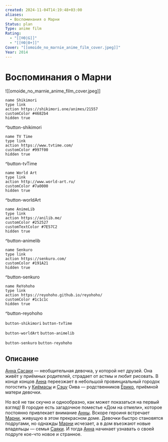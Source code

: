 ```yaml
---
created: 2024-11-04T14:19:48+03:00
aliases:
  - Воспоминания о Марни
Status: plan
Type: anime film
Rating:
  - "[[®️0|G]]"
  - "[[®️0|0+]]"
Cover: "[[omoide_no_marnie_anime_film_cover.jpeg]]"
Year: 2014
---
```


# Воспоминания о Марни

![[omoide_no_marnie_anime_film_cover.jpeg]]

```button
name Shikimori
type link
action https://shikimori.one/animes/21557
customColor #4682b4
hidden true
```
^button-shikimori

```button
name TV Time
type link
action https://www.tvtime.com/
customColor #997f00
hidden true
```
^button-tvTime

```button
name World Art
type link
action http://www.world-art.ru/
customColor #7a0000
hidden true
```
^button-worldArt

```button
name AnimeLib
type link
action https://anilib.me/
customColor #252527
customTextColor #7E57C2
hidden true
```
^button-animelib

```button
name Senkuro
type link
action https://senkuro.com/
customColor #191A21
hidden true
```
^button-senkuro

```button
name ReYohoho
type link
action https://reyohoho.github.io/reyohoho/
customColor #1c1c1c
hidden true
```
^button-reyohoho

`button-shikimori` `button-tvTime`

`button-worldArt` `button-animelib`

`button-senkuro` `button-reyohoho`

## Описание

[Анна Сасаки](https://shikimori.one/characters/105211-anna-sasaki) — необщительная девочка, у которой нет друзей. Она живёт у приёмных родителей, страдает от астмы и любит рисовать. В конце концов [Анна](https://shikimori.one/characters/105211-anna-sasaki) переезжает в небольшой провинциальный городок погостить у [Киёмасы](https://shikimori.one/characters/107389-kiyomasa-ooiwa) и [Сэцу](https://shikimori.one/characters/107391-setsu-ooiwa) Оива — родственников [Ёрико](https://shikimori.one/characters/107387-yoriko-sasaki), приёмной матери девочки.

Но всё не так скучно и однообразно, как может показаться на первый взгляд! В городке есть загадочное поместье «Дом на отмели», которое постоянно привлекает внимание [Анны](https://shikimori.one/characters/105211-anna-sasaki). Вскоре героиня встречает [Марни](https://shikimori.one/characters/105213-marnie), живущую в этом прекрасном доме. Девочки быстро становятся подругами, но однажды [Марни](https://shikimori.one/characters/105213-marnie) исчезает, а в дом въезжают новые владельцы — семья [Саяки](https://shikimori.one/characters/129015-sayaka). И тогда [Анна](https://shikimori.one/characters/105211-anna-sasaki) начинает узнавать о своей подруге кое-что новое и странное.
